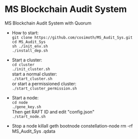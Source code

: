 # MS Blockchain Audit System
MS Blockchain Audit System with Quorum  

- How to start:  
`git clone https://github.com/cosimoth/MS_Audit_Sys.git`  
`cd MS_Audit_Sys`  
`sh ./init_env.sh`  
`./install_dep.sh`

- Start a cluster:  
`cd cluster`  
`./init_cluster.sh`  
start a normal cluster:  
`./start_cluster.sh`  
or start a permissioned cluster:  
`./start_cluster_permission.sh`

- Start a node:  
`cd node`  
`./gene_key.sh`  
Then get RAFT ID and edit "config.json"  
`./start_node.sh`  

- Stop a node
killall geth bootnode constellation-node
rm -rf MS_Audit_Sys .qdata
